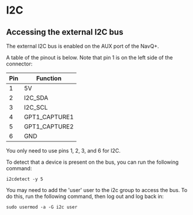 # I2C

## Accessing the external I2C bus
The external I2C bus is enabled on the AUX port of the NavQ+.

A table of the pinout is below. Note that pin 1 is on the left side of the connector:

| Pin | Function |
| --- | --- |
| 1 | 5V |
| 2 | I2C_SDA |
| 3 | I2C_SCL |
| 4 | GPT1_CAPTURE1 |
| 5 | GPT1_CAPTURE2 |
| 6 | GND |

You only need to use pins 1, 2, 3, and 6 for I2C.

To detect that a device is present on the bus, you can run the following command:

```
i2cdetect -y 5
```

You may need to add the 'user' user to the i2c group to access the bus. To do this, run the following command, then log out and log back in:

```
sudo usermod -a -G i2c user
```